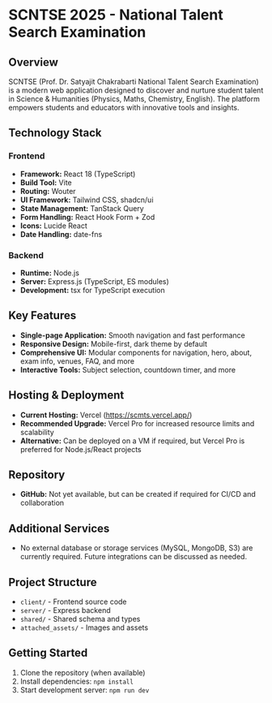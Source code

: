# SCNTSE 2025 - National Talent Search Examination

## Overview
SCNTSE (Prof. Dr. Satyajit Chakrabarti National Talent Search Examination) is a modern web application designed to discover and nurture student talent in Science & Humanities (Physics, Maths, Chemistry, English). The platform empowers students and educators with innovative tools and insights.

## Technology Stack

### Frontend
- **Framework:** React 18 (TypeScript)
- **Build Tool:** Vite
- **Routing:** Wouter
- **UI Framework:** Tailwind CSS, shadcn/ui
- **State Management:** TanStack Query
- **Form Handling:** React Hook Form + Zod
- **Icons:** Lucide React
- **Date Handling:** date-fns

### Backend
- **Runtime:** Node.js
- **Server:** Express.js (TypeScript, ES modules)
- **Development:** tsx for TypeScript execution

## Key Features
- **Single-page Application:** Smooth navigation and fast performance
- **Responsive Design:** Mobile-first, dark theme by default
- **Comprehensive UI:** Modular components for navigation, hero, about, exam info, venues, FAQ, and more
- **Interactive Tools:** Subject selection, countdown timer, and more

## Hosting & Deployment
- **Current Hosting:** Vercel (https://scmts.vercel.app/)
- **Recommended Upgrade:** Vercel Pro for increased resource limits and scalability
- **Alternative:** Can be deployed on a VM if required, but Vercel Pro is preferred for Node.js/React projects

## Repository
- **GitHub:** Not yet available, but can be created if required for CI/CD and collaboration

## Additional Services
- No external database or storage services (MySQL, MongoDB, S3) are currently required. Future integrations can be discussed as needed.

## Project Structure
- `client/` - Frontend source code
- `server/` - Express backend
- `shared/` - Shared schema and types
- `attached_assets/` - Images and assets

## Getting Started
1. Clone the repository (when available)
2. Install dependencies: `npm install`
3. Start development server: `npm run dev`
